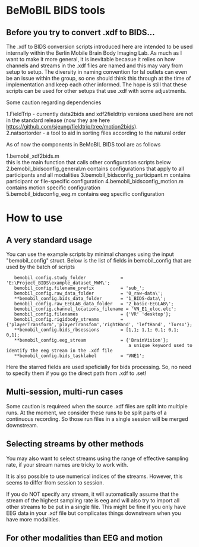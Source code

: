 # BeMoBIL BIDS tools  

## Before you try to convert .xdf to BIDS...  

The .xdf to BIDS conversion scripts introduced here are intended to be used internally within the Berlin Mobile Brain Body Imaging Lab.
As much as I want to make it more general, it is inevitable becasue it relies on how channels and streams in the .xdf files are named and this may vary from setup to setup.
The diversity in naming convention for lsl outlets can even be an issue within the group, so one should think this through at the time of implementation and keep each other informed. 
The hope is still that these scripts can be used for other setups that use .xdf with some adjustments. 

Some caution regarding dependencies 

1.FieldTrip     - currently data2bids and xdf2fieldtrip versions used here are not in the standard release (now they are here https://github.com/sjeung/fieldtrip/tree/motion2bids).  
2.natsortorder  - a tool to aid in sorting files according to the natural order 
  
As of now the components in BeMoBIL BIDS tool are as follows

1.bemobil_xdf2bids.m  
  this is the main function that calls other configuration scripts below
2.bemobil_bidsconfig_general.m
  contains configurations that apply to all participants and all modalities
3.bemobil_bidsconfig_participant.m
  contains participant or file-specific configuration 
4.bemobil_bidsconfig_motion.m
  contains motion specific configuration  
5.bemobil_bidsconfig_eeg.m
  contains eeg specific configuration

# How to use 

## A very standard usage 

You can use the example scripts by minimal changes using the input "bemobil_config" struct. 
Below is the list of fields in bemobil_config that are used by the batch of scripts 

       bemobil_config.study_folder             = 'E:\Project_BIDS\example_dataset_MWM\';
       bemobil_config.filename_prefix          = 'sub_';
       bemobil_config.raw_data_folder          = '0_raw-data\';
       **bemobil_config.bids_data_folder       = '1_BIDS-data\'; 
       bemobil_config.raw_EEGLAB_data_folder   = '2_basic-EEGLAB\';
       bemobil_config.channel_locations_filename = 'VN_E1_eloc.elc'; 
       bemobil_config.filenames                = {'VR' 'desktop'}; 
       bemobil_config.rigidbody_streams        = {'playerTransform','playerTransfom','rightHand', 'leftHand', 'Torso'};
       **bemobil_config.bids_rbsessions        = [1,1; 1,1; 0,1; 0,1; 0,1]; 
       **bemobil_config.eeg_stream             = {'BrainVision'};
                                                  a unique keyword used to identify the eeg stream in the .xdf file             
       **bemobil_config.bids_tasklabel         = 'VNE1';

Here the starred fields are used speficially for bids processing.
So, no need to specify them if you go the direct path from .xdf to .set!

## Multi-session, multi-run cases

Some caution is requireed when the source .xdf files are split into multiple runs. 
At the moment, we consider these runs to be split parts of a continuous recording. 
So those run files in a single session will be merged downstream. 

## Selecting streams by other methods

You may also want to select streams using the range of effective sampling rate, if your stream names are tricky to work with.

It is also possible to use numerical indices of the streams. 
However, this seems to differ from session to session. 

If you do NOT specify any stream, it will automatically assume that the stream of the highest sampling rate is eeg and will also try to import all other streams to be put in a single file.
This might be fine if you only have EEG data in your .xdf file but complicates things downstream when you have more modalities. 

## For other modalities than EEG and motion 

